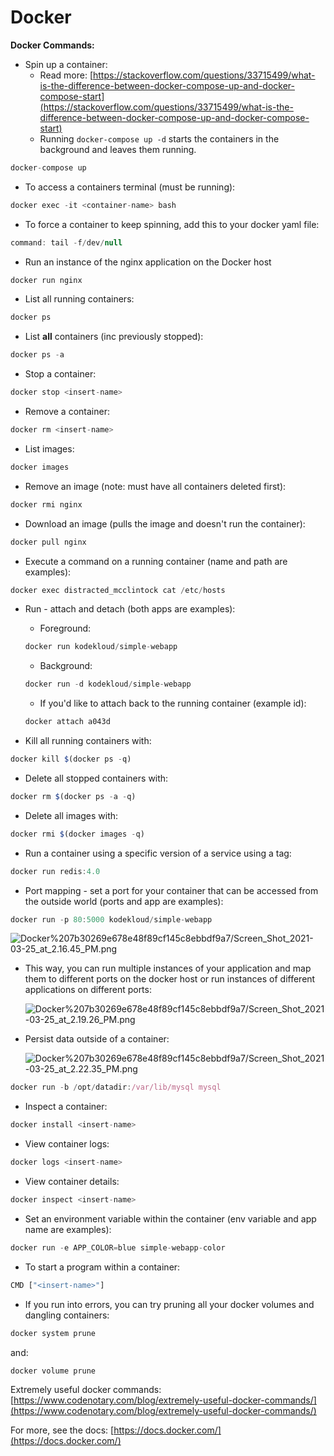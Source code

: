 # Docker

**Docker Commands:**

- Spin up a container:
    - Read more: [https://stackoverflow.com/questions/33715499/what-is-the-difference-between-docker-compose-up-and-docker-compose-start](https://stackoverflow.com/questions/33715499/what-is-the-difference-between-docker-compose-up-and-docker-compose-start)
    - Running `docker-compose up -d` starts the containers in the background and leaves them running.

```jsx
docker-compose up
```

- To access a containers terminal (must be running):

```jsx
docker exec -it <container-name> bash
```

- To force a container to keep spinning, add this to your docker yaml file:

```jsx
command: tail -f/dev/null
```

- Run an instance of the nginx application on the Docker host

```jsx
docker run nginx
```

- List all running containers:

```jsx
docker ps
```

- List **all** containers (inc previously stopped):

```jsx
docker ps -a
```

- Stop a container:

```jsx
docker stop <insert-name>
```

- Remove a container:

```jsx
docker rm <insert-name>
```

- List images:

```jsx
docker images
```

- Remove an image (note: must have all containers deleted first):

```jsx
docker rmi nginx
```

- Download an image (pulls the image and doesn't run the container):

```jsx
docker pull nginx
```

- Execute a command on a running container (name and path are examples):

```jsx
docker exec distracted_mcclintock cat /etc/hosts
```

- Run - attach and detach (both apps are examples):
    - Foreground:

    ```jsx
    docker run kodekloud/simple-webapp
    ```

    - Background:

    ```jsx
    docker run -d kodekloud/simple-webapp
    ```

    - If you'd like to attach back to the running container (example id):

    ```jsx
    docker attach a043d
    ```

- Kill all running containers with:

```jsx
docker kill $(docker ps -q)
```

- Delete all stopped containers with:

```jsx
docker rm $(docker ps -a -q)
```

- Delete all images with:

```jsx
docker rmi $(docker images -q)
```

- Run a container using a specific version of a service using a tag:

```jsx
docker run redis:4.0
```

- Port mapping - set a port for your container that can be accessed from the outside world (ports and app are examples):

```jsx
docker run -p 80:5000 kodekloud/simple-webapp
```

![Docker%207b30269e678e48f89cf145c8ebbdf9a7/Screen_Shot_2021-03-25_at_2.16.45_PM.png](Docker%207b30269e678e48f89cf145c8ebbdf9a7/Screen_Shot_2021-03-25_at_2.16.45_PM.png)

- This way, you can run multiple instances of your application and map them to different ports on the docker host or run instances of different applications on different ports:

    ![Docker%207b30269e678e48f89cf145c8ebbdf9a7/Screen_Shot_2021-03-25_at_2.19.26_PM.png](Docker%207b30269e678e48f89cf145c8ebbdf9a7/Screen_Shot_2021-03-25_at_2.19.26_PM.png)

- Persist data outside of a container:

    ![Docker%207b30269e678e48f89cf145c8ebbdf9a7/Screen_Shot_2021-03-25_at_2.22.35_PM.png](Docker%207b30269e678e48f89cf145c8ebbdf9a7/Screen_Shot_2021-03-25_at_2.22.35_PM.png)

```jsx
docker run -b /opt/datadir:/var/lib/mysql mysql
```

- Inspect a container:

```jsx
docker install <insert-name>
```

- View container logs:

```jsx
docker logs <insert-name>
```

- View container details:

```jsx
docker inspect <insert-name>
```

- Set an environment variable within the container (env variable and app name are examples):

```jsx
docker run -e APP_COLOR=blue simple-webapp-color
```

- To start a program within a container:

```jsx
CMD ["<insert-name>"]
```

- If you run into errors, you can try pruning all your docker volumes and dangling containers:

```jsx
docker system prune 
```

and:

```jsx
docker volume prune
```

Extremely useful docker commands: [https://www.codenotary.com/blog/extremely-useful-docker-commands/](https://www.codenotary.com/blog/extremely-useful-docker-commands/)

For more, see the docs: [https://docs.docker.com/](https://docs.docker.com/)
